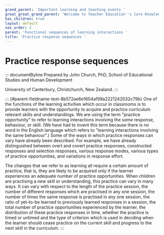 ```yaml
---
grand_parent: 'Important learning and teaching events '
great_great_grand_parent: 'Welcome to Teacher Education''s Core Knowledge and Skills.'
has_children: true
layout: default
nav_order: 3
parent: 'Functional sequences of learning interactions '
title: 'Practice response sequences '
---
```

# Practice response sequences 


::: documentByline
Prepared by John Church, PhD, School of Educational Studies and Human
Development

University of Canterbury, Christchurch, New Zealand.
:::

::: {#parent-fieldname-text-8b572ae6e1604af99a2221242032c79b}
One of the functions of the learning activities which occur in
classrooms is to provide learners with the opportunity to acquire and
practice curriculum relevant skills and understandings. We are using the
term "practice opportunity" to refer to learning interactions involving
the *same* response, behaviour, or skill. (We have had to invent this
term because there is no word in the English language which refers to
"learning interactions involving the same behaviour".) Some of the ways
in which practice responses can vary have already been described. For
example, we have already distinguished between overt and covert practice
responses, constructed responses and selection responses, various
response modes, various types of practice opportunities, and variations
in response effort.

The changes that we refer to as learning all require a certain amount of
practice, that is, they are likely to be acquired only if the learner
experiences an adequate number of practice opportunities. When children
are practising a new skill or understanding, this practice can vary in
many ways. It can vary with respect to the length of the practice
session, the number of different responses which are practised in any
one session, the number of times the same response is practised in any
one session, the ratio of yet-to-be learned to previously learned
responses in a session, the total number of practice opportunities
experienced by the learner, the distribution of these practice responses
in time, whether the practice is timed or untimed and the type of
criterion which is used in deciding when the learner should cease
practice on the current skill and progress to the next skill in the
curriculum.
:::
